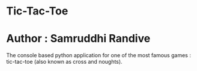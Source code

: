 # Tic-Tac-Toe

# Author : Samruddhi Randive

The console based python application for one of the most famous games : tic-tac-toe 
(also known as cross and noughts).

